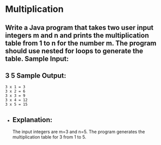 # Multiplication
Write a Java program that takes two user input integers m and n and
prints the multiplication table from 1 to n for the number m.
The program should use nested for loops to generate the table.
Sample Input:
--------------------
 3 5
Sample Output:
--------------------
    3 x 1 = 3
    3 x 2 = 6
    3 x 3 = 9
    3 x 4 = 12
    3 x 5 = 15
 * Explanation:
   --------------------
   The input integers are m=3 and n=5. The program generates the multiplication table for 3 from 1 to 5.
